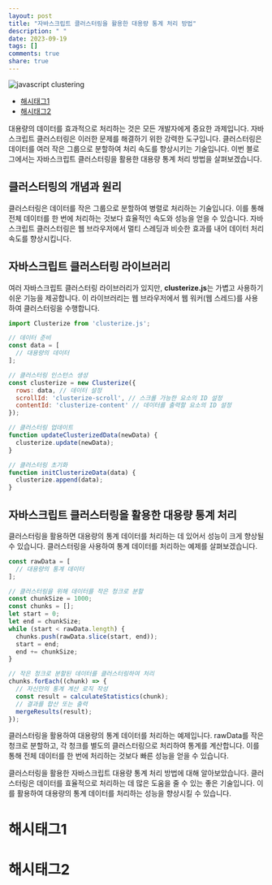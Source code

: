```yaml
---
layout: post
title: "자바스크립트 클러스터링을 활용한 대용량 통계 처리 방법"
description: " "
date: 2023-09-19
tags: []
comments: true
share: true
---
```


![javascript clustering](https://example.com/clustering.png)
- [해시태그1](#해시태그1) 
- [해시태그2](#해시태그2)

대용량의 데이터를 효과적으로 처리하는 것은 모든 개발자에게 중요한 과제입니다. 자바스크립트 클러스터링은 이러한 문제를 해결하기 위한 강력한 도구입니다. 클러스터링은 데이터를 여러 작은 그룹으로 분할하여 처리 속도를 향상시키는 기술입니다. 이번 블로그에서는 자바스크립트 클러스터링을 활용한 대용량 통계 처리 방법을 살펴보겠습니다.

## 클러스터링의 개념과 원리
클러스터링은 데이터를 작은 그룹으로 분할하여 병렬로 처리하는 기술입니다. 이를 통해 전체 데이터를 한 번에 처리하는 것보다 효율적인 속도와 성능을 얻을 수 있습니다. 자바스크립트 클러스터링은 웹 브라우저에서 멀티 스레딩과 비슷한 효과를 내어 데이터 처리 속도를 향상시킵니다.

## 자바스크립트 클러스터링 라이브러리
여러 자바스크립트 클러스터링 라이브러리가 있지만, **clusterize.js**는 가볍고 사용하기 쉬운 기능을 제공합니다. 이 라이브러리는 웹 브라우저에서 웹 워커(웹 스레드)를 사용하여 클러스터링을 수행합니다.

```javascript
import Clusterize from 'clusterize.js';

// 데이터 준비
const data = [
  // 대용량의 데이터
];

// 클러스터링 인스턴스 생성
const clusterize = new Clusterize({
  rows: data, // 데이터 설정
  scrollId: 'clusterize-scroll', // 스크롤 가능한 요소의 ID 설정
  contentId: 'clusterize-content' // 데이터를 출력할 요소의 ID 설정
});

// 클러스터링 업데이트
function updateClusterizedData(newData) {
  clusterize.update(newData);
}

// 클러스터링 초기화
function initClusterizeData(data) {
  clusterize.append(data);
}
```

## 자바스크립트 클러스터링을 활용한 대용량 통계 처리
클러스터링을 활용하면 대용량의 통계 데이터를 처리하는 데 있어서 성능이 크게 향상될 수 있습니다. 클러스터링을 사용하여 통계 데이터를 처리하는 예제를 살펴보겠습니다.

```javascript
const rawData = [
  // 대용량의 통계 데이터
];

// 클러스터링을 위해 데이터를 작은 청크로 분할
const chunkSize = 1000;
const chunks = [];
let start = 0;
let end = chunkSize;
while (start < rawData.length) {
  chunks.push(rawData.slice(start, end));
  start = end;
  end += chunkSize;
}

// 작은 청크로 분할된 데이터를 클러스터링하여 처리
chunks.forEach((chunk) => {
  // 자신만의 통계 계산 로직 작성
  const result = calculateStatistics(chunk);
  // 결과를 합산 또는 출력
  mergeResults(result);
});
```

클러스터링을 활용하여 대용량의 통계 데이터를 처리하는 예제입니다. rawData를 작은 청크로 분할하고, 각 청크를 별도의 클러스터링으로 처리하여 통계를 계산합니다. 이를 통해 전체 데이터를 한 번에 처리하는 것보다 빠른 성능을 얻을 수 있습니다.

클러스터링을 활용한 자바스크립트 대용량 통계 처리 방법에 대해 알아보았습니다. 클러스터링은 데이터를 효율적으로 처리하는 데 많은 도움을 줄 수 있는 좋은 기술입니다. 이를 활용하여 대용량의 통계 데이터를 처리하는 성능을 향상시킬 수 있습니다.

# 해시태그1
# 해시태그2